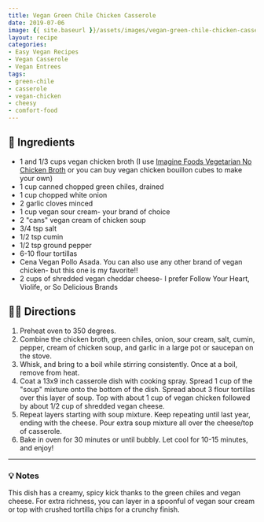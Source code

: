 ```yaml
---
title: Vegan Green Chile Chicken Casserole
date: 2019-07-06
image: {{ site.baseurl }}/assets/images/vegan-green-chile-chicken-casserole.png
layout: recipe
categories:
- Easy Vegan Recipes
- Vegan Casserole
- Vegan Entrees
tags:
- green-chile
- casserole
- vegan-chicken
- cheesy
- comfort-food
---
```


## 🧾 Ingredients

- 1 and 1/3 cups vegan chicken broth (I use [Imagine Foods Vegetarian No Chicken Broth](https://www.imaginefoods.com/product/vegetarian-no-chicken-broth) or you can buy vegan chicken bouillon cubes to make your own)
- 1 cup canned chopped green chiles, drained
- 1 cup chopped white onion
- 2 garlic cloves minced
- 1 cup vegan sour cream- your brand of choice
- 2 "cans" vegan cream of chicken soup
- 3/4 tsp salt
- 1/2 tsp cumin
- 1/2 tsp ground pepper
- 6-10 flour tortillas
- Cena Vegan Pollo Asada. You can also use any other brand of vegan chicken- but this one is my favorite!!
- 2 cups of shredded vegan cheddar cheese- I prefer Follow Your Heart, Violife, or So Delicious Brands


## 👩‍🍳 Directions

1. Preheat oven to 350 degrees.
2. Combine the chicken broth, green chiles, onion, sour cream, salt, cumin, pepper, cream of chicken soup, and garlic in a large pot or saucepan on the stove. 
3. Whisk, and bring to a boil while stirring consistently. Once at a boil, remove from heat.
4. Coat a 13x9 inch casserole dish with cooking spray. Spread 1 cup of the "soup" mixture onto the bottom of the dish. Spread about 3 flour tortillas over this layer of soup. Top with about 1 cup of vegan chicken followed by about 1/2 cup of shredded vegan cheese.
5. Repeat layers starting with soup mixture. Keep repeating until last year, ending with the cheese. Pour extra soup mixture all over the cheese/top of casserole.
6. Bake in oven for 30 minutes or until bubbly. Let cool for 10-15 minutes, and enjoy!


---

### 💡 Notes

This dish has a creamy, spicy kick thanks to the green chiles and vegan cheese. For extra richness, you can layer in a spoonful of vegan sour cream or top with crushed tortilla chips for a crunchy finish.
